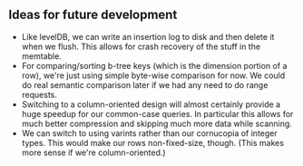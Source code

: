 ## Ideas for future development

* Like levelDB, we can write an insertion log to disk and then delete it when we flush. This allows for crash
  recovery of the stuff in the memtable.
* For comparing/sorting b-tree keys (which is the dimension portion of a row), we're just using simple
  byte-wise comparison for now. We could do real semantic comparison later if we had any need to do range
  requests.
* Switching to a column-oriented design will almost certainly provide a huge speedup for our common-case
  queries. In particular this allows for much better compression and skipping much more data while scanning.
* We can switch to using varints rather than our cornucopia of integer types. This would make our rows
  non-fixed-size, though. (This makes more sense if we're column-oriented.)
